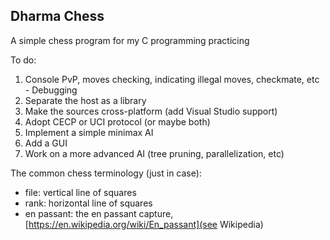 ## Dharma Chess

A simple chess program for my C programming practicing

To do:

  1. Console PvP, moves checking, indicating illegal moves, checkmate, etc - Debugging
  2. Separate the host as a library
  3. Make the sources cross-platform (add Visual Studio support)
  4. Adopt CECP or UCI protocol (or maybe both)
  5. Implement a simple minimax AI
  6. Add a GUI
  7. Work on a more advanced AI (tree pruning, parallelization, etc)

The common chess terminology (just in case):

  * file: vertical line of squares
  * rank: horizontal line of squares
  * en passant: the en passant capture, [https://en.wikipedia.org/wiki/En_passant](see Wikipedia)
